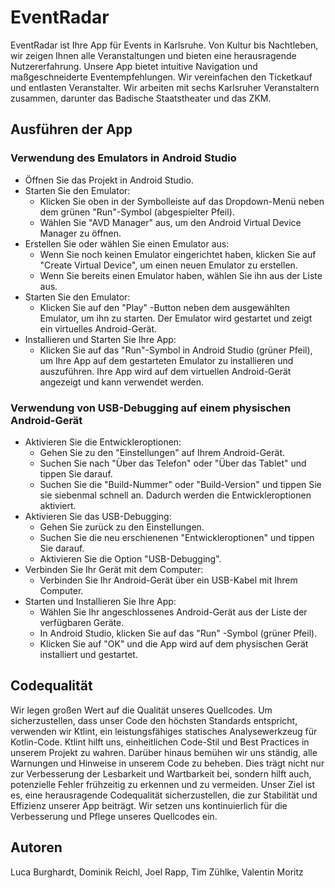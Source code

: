 # EventRadar

EventRadar ist Ihre App für Events in Karlsruhe. Von Kultur bis Nachtleben, wir zeigen Ihnen alle 
Veranstaltungen und bieten eine herausragende Nutzererfahrung. Unsere App bietet intuitive 
Navigation und maßgeschneiderte Eventempfehlungen. Wir vereinfachen den Ticketkauf und entlasten 
Veranstalter. Wir arbeiten mit sechs Karlsruher Veranstaltern zusammen, darunter das Badische 
Staatstheater und das ZKM.

## Ausführen der App

### Verwendung des Emulators in Android Studio

- Öffnen Sie das Projekt in Android Studio.
- Starten Sie den Emulator:
  - Klicken Sie oben in der Symbolleiste auf das Dropdown-Menü neben dem grünen "Run"-Symbol (abgespielter Pfeil).
  - Wählen Sie "AVD Manager" aus, um den Android Virtual Device Manager zu öffnen.
- Erstellen Sie oder wählen Sie einen Emulator aus:
  - Wenn Sie noch keinen Emulator eingerichtet haben, klicken Sie auf "Create Virtual Device", um einen neuen Emulator zu erstellen.
  - Wenn Sie bereits einen Emulator haben, wählen Sie ihn aus der Liste aus.
- Starten Sie den Emulator:
  - Klicken Sie auf den "Play" -Button neben dem ausgewählten Emulator, um ihn zu starten. Der Emulator wird gestartet und zeigt ein virtuelles Android-Gerät.
- Installieren und Starten Sie Ihre App:
  - Klicken Sie auf das "Run"-Symbol in Android Studio (grüner Pfeil), um Ihre App auf dem gestarteten Emulator zu installieren und auszuführen. Ihre App wird auf dem virtuellen Android-Gerät angezeigt und kann verwendet werden.

### Verwendung von USB-Debugging auf einem physischen Android-Gerät

- Aktivieren Sie die Entwickleroptionen:
  - Gehen Sie zu den "Einstellungen" auf Ihrem Android-Gerät.
  - Suchen Sie nach "Über das Telefon" oder "Über das Tablet" und tippen Sie darauf.
  - Suchen Sie die "Build-Nummer" oder "Build-Version" und tippen Sie sie siebenmal schnell an. Dadurch werden die Entwickleroptionen aktiviert.
- Aktivieren Sie das USB-Debugging:
  - Gehen Sie zurück zu den Einstellungen.
  - Suchen Sie die neu erschienenen "Entwickleroptionen" und tippen Sie darauf.
  - Aktivieren Sie die Option "USB-Debugging".
- Verbinden Sie Ihr Gerät mit dem Computer:
  - Verbinden Sie Ihr Android-Gerät über ein USB-Kabel mit Ihrem Computer.
- Starten und Installieren Sie Ihre App:
  - Wählen Sie Ihr angeschlossenes Android-Gerät aus der Liste der verfügbaren Geräte.
  - In Android Studio, klicken Sie auf das "Run" -Symbol (grüner Pfeil).
  - Klicken Sie auf "OK" und die App wird auf dem physischen Gerät installiert und gestartet.

## Codequalität

Wir legen großen Wert auf die Qualität unseres Quellcodes. Um sicherzustellen, dass unser Code den 
höchsten Standards entspricht, verwenden wir Ktlint, ein leistungsfähiges statisches Analysewerkzeug 
für Kotlin-Code. Ktlint hilft uns, einheitlichen Code-Stil und Best Practices in unserem Projekt zu 
wahren. Darüber hinaus bemühen wir uns ständig, alle Warnungen und Hinweise in unserem Code zu 
beheben. Dies trägt nicht nur zur Verbesserung der Lesbarkeit und Wartbarkeit bei, sondern hilft 
auch, potenzielle Fehler frühzeitig zu erkennen und zu vermeiden. Unser Ziel ist es, eine 
herausragende Codequalität sicherzustellen, die zur Stabilität und Effizienz unserer App beiträgt. 
Wir setzen uns kontinuierlich für die Verbesserung und Pflege unseres Quellcodes ein.

## Autoren

Luca Burghardt, Dominik Reichl, Joel Rapp, Tim Zühlke, Valentin Moritz
